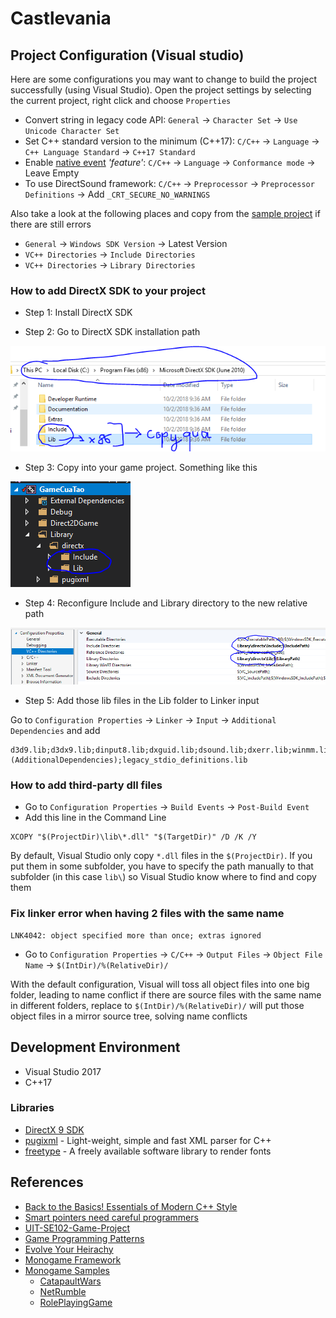 # Castlevania

## Project Configuration (Visual studio)

Here are some configurations you may want to change to build the project successfully (using Visual Studio).
Open the project settings by selecting the current project, right click and choose `Properties`

-  Convert string in legacy code API: `General` -> `Character Set` -> `Use Unicode Character Set`
-  Set C++ standard version to the minimum (C++17): `C/C++` -> `Language` -> `C++ Language Standard` -> `C++17 Standard`
-  Enable [native event] _'feature'_: `C/C++` -> `Language` -> `Conformance mode` -> Leave Empty
-  To use DirectSound framework: `C/C++` -> `Preprocessor` -> `Preprocessor Definitions` -> Add `_CRT_SECURE_NO_WARNINGS`

Also take a look at the following places and copy from the [sample project] if
there are still errors

-  `General` -> `Windows SDK Version` -> Latest Version
-  `VC++ Directories` -> `Include Directories`
-  `VC++ Directories` -> `Library Directories`

### How to add DirectX SDK to your project

-  Step 1: Install DirectX SDK

-  Step 2: Go to DirectX SDK installation path

![DirectX_SDK_Path](images/DirectX_SDK_Path.png)

-  Step 3: Copy into your game project. Something like this

![SlnTree](images/SlnTree.png)

-  Step 4: Reconfigure Include and Library directory to the new relative path

![Include_Header_And_Lib](images/Include_Header_And_Lib.png)

-  Step 5: Add those lib files in the Lib folder to Linker input

Go to `Configuration Properties` -> `Linker` -> `Input` -> `Additional Dependencies` and add

```
d3d9.lib;d3dx9.lib;dinput8.lib;dxguid.lib;dsound.lib;dxerr.lib;winmm.lib;%(AdditionalDependencies);legacy_stdio_definitions.lib
```

### How to add third-party dll files

-  Go to `Configuration Properties` -> `Build Events` -> `Post-Build Event`
-  Add this line in the Command Line

```
XCOPY "$(ProjectDir)\lib\*.dll" "$(TargetDir)" /D /K /Y
```

By default, Visual Studio only copy `*.dll` files in the `$(ProjectDir)`. If you put
them in some subfolder, you have to specify the path manually to that subfolder
(in this case `lib\`) so Visual Studio know where to find and copy them

### Fix linker error when having 2 files with the same name

```
LNK4042: object specified more than once; extras ignored
```

-  Go to `Configuration Properties` -> `C/C++` -> `Output Files` -> `Object File Name` -> `$(IntDir)/%(RelativeDir)/`

With the default configuration, Visual will toss all object files into one big folder, leading to name conflict if there are source files with the same name in different folders, replace to `$(IntDir)/%(RelativeDir)/` will put those object files in a mirror source tree, solving name conflicts

## Development Environment

-  Visual Studio 2017
-  C++17

### Libraries

-  [DirectX 9 SDK]
-  [pugixml] - Light-weight, simple and fast XML parser for C++
-  [freetype] - A freely available software library to render fonts

[sample project]: https://github.com/dungdna2000/gamedev-intro-tutorials/

## References

-  [Back to the Basics! Essentials of Modern C++ Style]
-  [Smart pointers need careful programmers]
-  [UIT-SE102-Game-Project ]
-  [Game Programming Patterns]
-  [Evolve Your Heirachy]
-  [Monogame Framework]
-  [Monogame Samples]
   -  [CatapaultWars]
   -  [NetRumble]
   -  [RolePlayingGame]

[native event]: https://msdn.microsoft.com/en-us/library/ee2k0a7d.aspx
[back to the basics! essentials of modern c++ style]: https://github.com/CppCon/CppCon2014/blob/master/Presentations/Back%20to%20the%20Basics!%20Essentials%20of%20Modern%20C%2B%2B%20Style/Back%20to%20the%20Basics!%20Essentials%20of%20Modern%20C%2B%2B%20Style%20-%20Herb%20Sutter%20-%20CppCon%202014.pdf
[smart pointers need careful programmers]: https://yatb.giacomodrago.com/en/post/11/cpp11-smart-pointers-need-careful-programmers.html
[uit-se102-game-project ]: https://github.com/danhph/UIT-SE102-Game-Project
[game programming patterns]: http://gameprogrammingpatterns.com/contents.html
[evolve your heirachy]: http://cowboyprogramming.com/2007/01/05/evolve-your-heirachy/
[monogame framework]: https://github.com/MonoGame/MonoGame
[monogame samples]: https://github.com/CartBlanche/MonoGame-Samples
[catapaultwars]: https://github.com/CartBlanche/MonoGame-Samples/tree/master/CatapaultWars
[netrumble]: https://github.com/CartBlanche/MonoGame-Samples/tree/master/NetRumble
[roleplayinggame]: https://github.com/CartBlanche/MonoGame-Samples/tree/master/RolePlayingGame
[directx 9 sdk]: https://www.microsoft.com/en-us/download/details.aspx?id=6812
[pugixml]: https://github.com/zeux/pugixml/
[freetype]: https://github.com/ubawurinna/freetype-windows-binaries
[create smart pointer from raw pointer]: https://stackoverflow.com/questions/4665266/creating-shared-ptr-from-raw-pointer
[seperate animation and physical bounding box]: http://community.monogame.net/t/examples-of-good-adaptive-code-for-animated-sprites/9569
